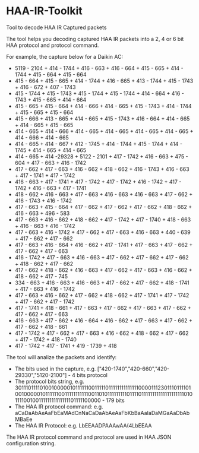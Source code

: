 # HAA-IR-Toolkit
Tool to decode HAA IR Captured packets


The tool helps you decoding captured HAA IR packets into a 2, 4 or 6 bit HAA protocol and protocol command.

For example, the capture below for a Daikin AC:
+ 5119 - 2104 +  414 - 1744 +  416 -  663 +  416 -  664 +  415 -  665 +  414 - 1744 +  415 -  664 +  415 -  664 
+  415 -  664 +  415 -  665 +  414 - 1744 +  416 -  665 +  413 - 1744 +  415 - 1743 +  416 -  672 +  407 - 1743 
+  415 - 1744 +  415 - 1743 +  415 - 1744 +  415 - 1744 +  414 -  664 +  416 - 1743 +  415 -  665 +  414 -  664 
+  415 -  665 +  415 -  664 +  414 -  666 +  414 -  665 +  415 - 1743 +  414 - 1744 +  415 -  665 +  415 -  664 
+  415 -  666 +  413 -  665 +  414 -  665 +  415 - 1743 +  416 -  664 +  414 -  665 +  414 -  665 +  415 -  665 
+  414 -  665 +  414 -  666 +  414 -  665 +  414 -  665 +  414 -  665 +  414 -  665 +  414 -  666 +  414 -  665 
+  414 -  665 +  414 -  667 +  412 - 1745 +  414 - 1744 +  415 - 1744 +  414 - 1745 +  414 -  665 +  414 -  665 
+  414 -  665 +  414 -29328 + 5122 - 2101 +  417 - 1742 +  416 -  663 +  475 -  604 +  417 -  663 +  416 - 1742 
+  417 -  662 +  417 -  663 +  416 -  662 +  418 -  662 +  416 - 1743 +  416 -  663 +  417 - 1741 +  417 - 1742 
+  416 -  663 +  417 - 1741 +  417 - 1742 +  417 - 1742 +  416 - 1742 +  417 - 1742 +  416 -  663 +  417 - 1741 
+  418 -  662 +  416 -  663 +  417 -  663 +  416 -  663 +  416 -  663 +  417 -  662 +  416 - 1743 +  416 - 1742 
+  417 -  663 +  415 -  664 +  417 -  662 +  417 -  662 +  417 -  662 +  418 -  662 +  416 -  663 +  496 -  583 
+  417 -  663 +  416 -  662 +  418 -  662 +  417 - 1742 +  417 - 1740 +  418 -  663 +  416 -  663 +  416 - 1742 
+  417 -  663 +  416 - 1742 +  417 -  662 +  417 -  663 +  416 -  663 +  440 -  639 +  417 -  662 +  417 -  662 
+  417 -  663 +  416 -  664 +  416 -  662 +  417 - 1741 +  417 -  663 +  417 -  662 +  417 -  662 +  417 -  663 
+  416 - 1742 +  417 -  663 +  416 -  663 +  417 -  662 +  417 -  662 +  417 -  662 +  418 -  662 +  417 -  662 
+  417 -  662 +  418 -  662 +  416 -  663 +  417 -  662 +  417 -  663 +  416 -  662 +  418 -  662 +  417 -  745 
+  334 -  663 +  416 -  663 +  416 -  663 +  417 -  662 +  417 -  662 +  418 - 1741 +  417 -  663 +  416 - 1742 
+  417 -  663 +  416 -  662 +  417 -  662 +  418 -  662 +  417 - 1741 +  417 - 1742 +  417 -  662 +  417 - 1742 
+  417 - 1741 +  418 -  661 +  417 -  663 +  417 -  662 +  417 -  663 +  417 -  662 +  417 -  662 +  417 -  663 
+  416 -  663 +  417 -  662 +  416 -  664 +  416 -  662 +  417 -  663 +  417 -  662 +  417 -  662 +  418 -  661 
+  417 - 1742 +  417 -  662 +  417 -  663 +  416 -  662 +  418 -  662 +  417 -  662 +  417 - 1742 +  418 - 1740 
+  417 - 1742 +  417 - 1741 +  419 - 1739 +  418 

The tool will analize the packets and identify:
- The bits used in the capture, e.g. ["420-1740","420-660","420-29330","5120-2100"] - 4 bits protocol
- The protocol bits string, e.g.
30111011110100100000101111110011111011111111111111000011123011101111010010000010111111001111111111100110101111111110111101111111111111111111101011110010011111111111111101111100000 - 179 bits
- The HAA IR protocol command: e.g. aCaDaAbAeAaFbEaMAdCnNaCaDaAbAeAaFbKbBaAaIaDaMGaAaDbAbMBaEe
- The HAA IR Protocol: e.g. LbEEAADPAAAwAA(4LbEEAA

The HAA IR protocol command and protocol are used in HAA JSON configuration string.


